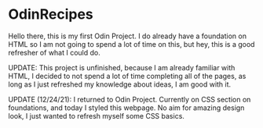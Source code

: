 # OdinRecipes

Hello there, this is my first Odin Project. I do already have a foundation on HTML so I am not going
to spend a lot of time on this, but hey, this is a good refresher of what I could do.

UPDATE: This project is unfinished, because I am already familiar with HTML, I decided to not spend a lot
of time completing all of the pages, as long as I just refreshed my knowledge about ideas, I am good with it.

UPDATE (12/24/21): I returned to Odin Project. Currently on CSS section on foundations, and today I styled this webpage. No aim for amazing design look, I just wanted to refresh myself some CSS basics.
